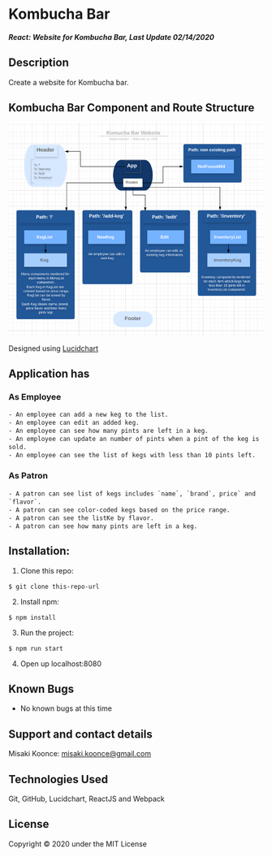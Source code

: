 # Kombucha Bar

#### _React: Website for Kombucha Bar, Last Update 02/14/2020_

## Description
Create a website for Kombucha bar.

## Kombucha Bar Component and Route Structure
<img src='./img/screenshot.png' alt='component structure' />

Designed using [Lucidchart](https://www.lucidchart.com/)


## Application has
### As Employee
    - An employee can add a new keg to the list.
    - An employee can edit an added keg.
    - An employee can see how many pints are left in a keg.
    - An employee can update an number of pints when a pint of the keg is sold.
    - An employee can see the list of kegs with less than 10 pints left.
    

### As Patron
    - A patron can see list of kegs includes `name`, `brand`, price` and `flavor`.
    - A patron can see color-coded kegs based on the price range.
    - A patron can see the listKe by flavor.
    - A patron can see how many pints are left in a keg.

## Installation:
1. Clone this repo:
```
$ git clone this-repo-url
```

2. Install npm:

```
$ npm install
```

3. Run the project:
```
$ npm run start 
```

4. Open up localhost:8080


## Known Bugs
- No known bugs at this time

## Support and contact details
Misaki Koonce: misaki.koonce@gmail.com

## Technologies Used
Git, GitHub, Lucidchart, ReactJS and Webpack

## License
Copyright © 2020 under the MIT License
